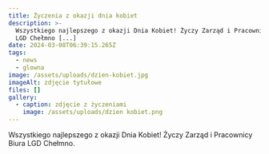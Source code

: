 ```yaml
---
title: Życzenia z okazji dnia kobiet
description: >-
  Wszystkiego najlepszego z okazji Dnia Kobiet! Życzy Zarząd i Pracownicy Biura
  LGD Chełmno [...]
date: 2024-03-08T06:39:15.265Z
tags:
  - news
  - glowna
image: /assets/uploads/dzien-kobiet.jpg
imageAlt: zdjęcie tytułowe
files: []
gallery:
  - caption: zdjęcie z życzeniami
    image: /assets/uploads/dzien kobiet.png
---
```

Wszystkiego najlepszego z okazji Dnia Kobiet! Życzy Zarząd i Pracownicy Biura LGD Chełmno.
